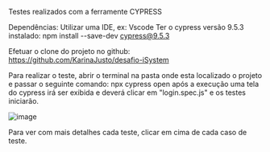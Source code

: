 Testes realizados com a ferramente CYPRESS

Dependências:
Utilizar uma IDE, ex: Vscode
Ter o cypress versão 9.5.3 instalado: npm install --save-dev cypress@9.5.3

Efetuar o clone do projeto no github: https://github.com/KarinaJusto/desafio-iSystem

Para realizar o teste, abrir o terminal na pasta onde esta localizado o projeto e passar o seguinte comando: npx cypress open
após a execução uma tela do cypress irá ser exibida e deverá clicar em "login.spec.js" e os testes iniciarão.

![image](https://user-images.githubusercontent.com/89616009/175796773-07a6d863-1c4a-4889-b8f8-d245d9b5a59a.png)

Para ver com mais detalhes cada teste, clicar em cima de cada caso de teste.
